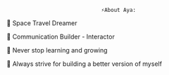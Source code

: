 
                                  ⚡About Aya:

🔭 Space Travel Dreamer

👯 Communication Builder - Interactor

🌱 Never stop learning and growing

💫 Always strive for building a better version of myself

